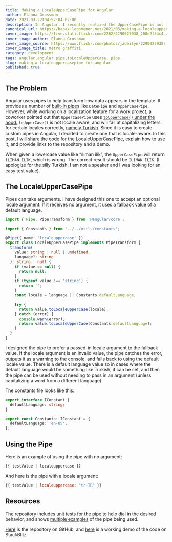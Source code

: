 ```yaml
---
title: Making a LocaleUpperCasePipe for Angular
author: Elanna Grossman
date: 2021-03-22T04:57:04-07:00
description: In Angular, I recently realized the UpperCasePipe is not locale aware. Since it is easy to create custom pipes in Angular, I made a LocaleUpperCasePipe.
canonical_url: https://hapax-legomenon.net/2021/03/making-a-localeuppercasepipe-for-angular/?utm_source=rss&utm_medium=rss&utm_campaign=making-a-localeuppercasepipe-for-angular
cover_image: https://live.staticflickr.com/2262/2290027938_268e2f34c4_z.jpg
cover_image_author: Elanna Grossman
cover_image_source: https://www.flickr.com/photos/jadeilyn/2290027938/
cover_image_title: Métro graffiti
category: development
tags: angular,angular pipe,toLocaleUpperCase, pipe
slug: making-a-localeuppercasepipe-for-angular
published: true
---
```


## The Problem

Angular uses pipes to help transform how data appears in the template. It provides a number of [built-in pipes](https://angular.io/api?type=pipe) like `DatePipe` and `UpperCasePipe`. However, while working on a localization feature for a work project, a coworker pointed out that `UpperCasePipe` uses [`toUpperCase()` under the hood.](https://github.com/angular/angular/blob/master/packages/common/src/pipes/case_conversion_pipes.ts#L100) `toUpperCase()` is not locale aware, and will fail at capitalizing letters for certain locales correctly, [namely Turkish](http://www.moserware.com/2008/02/does-your-code-pass-turkey-test.html). Since it is easy to create custom pipes in Angular, I decided to create one that is locale-aware. In this post, I will share the code for the LocaleUpperCasePipe, explain how to use it, and provide links to the repository and a demo.

When given a lowercase value like “ılıman ilik”, the `UpperCasePipe` will return `ILIMAN ILIK`, which is wrong. The correct result should be `ILIMAN İLİK`. (I apologize for the silly Turkish. I am not a speaker and I was looking for an easy test value).

## The LocaleUpperCasePipe

Pipes can take arguments. I have designed this one to accept an optional locale argument. If it receives no argument, it uses a fallback value of a default language.

```ts
import { Pipe, PipeTransform } from '@angular/core';

import { Constants } from '../../utils/constants';

@Pipe({ name: 'localeuppercase' })
export class LocaleUpperCasePipe implements PipeTransform {
  transform(
    value: string | null | undefined,
    language?: string
  ): string | null {
    if (value == null) {
      return null;
    }
    if (typeof value !== 'string') {
      return '';
    }
    const locale = language || Constants.defaultLanguage;

    try {
      return value.toLocaleUpperCase(locale);
    } catch (error) {
      console.warn(error);
      return value.toLocaleUpperCase(Constants.defaultLanguage);
    }
  }
}
```

I designed the pipe to prefer a passed-in locale argument to the fallback value. If the locale argument is an invalid value, the pipe catches the error, outputs it as a warning to the console, and falls back to using the default locale value. There is a default language value so in cases where the default language would be something like Turkish, it can be set, and then the pipe can be used without needing to pass in an argument (unless capitalizing a word from a different language).

The constants file looks like this:

```ts
export interface IConstant {
  defaultLanguage: string;
}

export const Constants: IConstant = {
  defaultLanguage: 'en-US',
};
```

## Using the Pipe

Here is an example of using the pipe with no argument:

```js
{{ testValue | localeuppercase }}
```

And here is the pipe with a locale argument:

```js
{{ testValue | localeuppercase: "tr-TR" }}
```

## Resources

The repository includes [unit tests for the pipe](https://github.com/Karvel/angular-locale-uppercase-pipe/blob/development/src/app/infrastructure/shared/pipes/locale-upper-case.pipe.spec.ts) to help dial in the desired behavior, and shows [multiple examples](https://github.com/Karvel/angular-locale-uppercase-pipe/blob/development/src/app/features/sandbox/test/test.component.html) of the pipe being used.

[Here](https://github.com/Karvel/angular-locale-uppercase-pipe) is the repository on GitHub, and [here](https://stackblitz.com/github/Karvel/angular-locale-uppercase-pipe) is a working demo of the code on StackBlitz.
